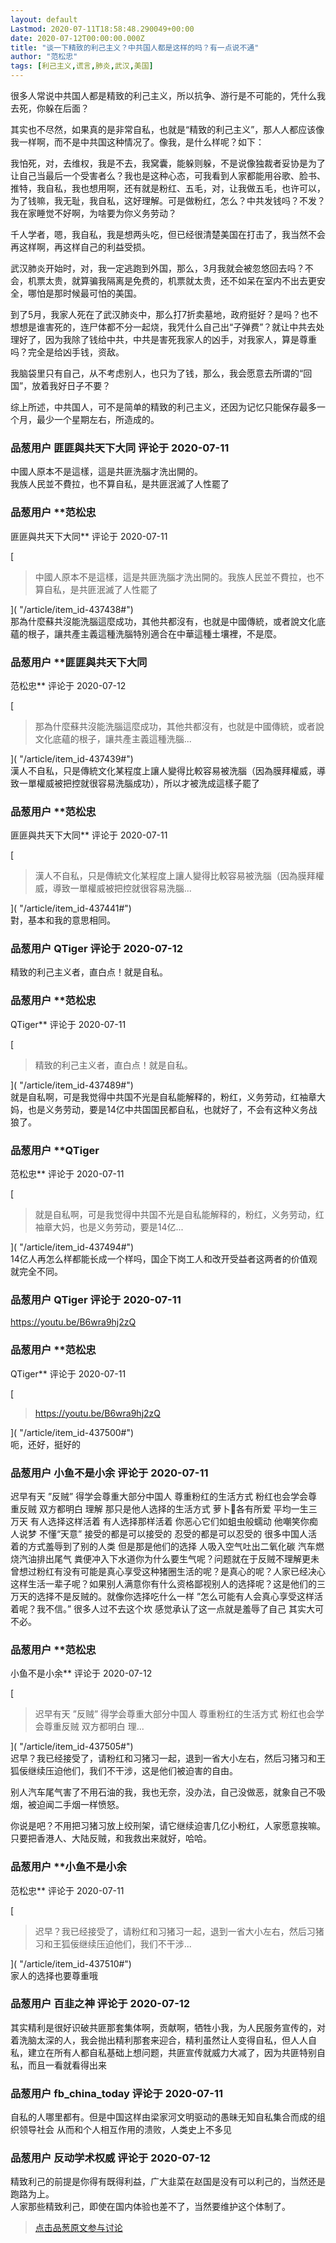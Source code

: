 ```yaml
---
layout: default
Lastmod: 2020-07-11T18:58:48.290049+00:00
date: 2020-07-12T00:00:00.000Z
title: "谈一下精致的利己主义？中共国人都是这样的吗？有一点说不通"
author: "范松忠"
tags: [利己主义,谎言,肺炎,武汉,美国]
---
```


很多人常说中共国人都是精致的利己主义，所以抗争、游行是不可能的，凭什么我去死，你躲在后面？  
  
其实也不尽然，如果真的是非常自私，也就是“精致的利己主义”，那人人都应该像我一样啊，而不是中共国这种情况了。像我，是什么样呢？如下：  
  
我怕死，对，去维权，我是不去，我窝囊，能躲则躲，不是说像独裁者妥协是为了让自己当最后一个受害者么？我也是这种心态，可我看到人家都能用谷歌、脸书、推特，我自私，我也想用啊，还有就是粉红、五毛，对，让我做五毛，也许可以，为了钱嘛，我无耻，我自私，这好理解。可是做粉红，怎么？中共发钱吗？不发？我在家睡觉不好啊，为啥要为你义务劳动？  
  
千人学者，嗯，我自私，我是想两头吃，但已经很清楚美国在打击了，我当然不会再这样啊，再这样自己的利益受损。  
  
武汉肺炎开始时，对，我一定逃跑到外国，那么，3月我就会被忽悠回去吗？不会，机票太贵，就算骗我隔离是免费的，机票就太贵，还不如呆在室内不出去更安全，哪怕是那时候最可怕的美国。  
  
到了5月，我家人死在了武汉肺炎中，那么打7折卖墓地，政府挺好？是吗？也不想想是谁害死的，连尸体都不分一起烧，我凭什么自己出“子弹费”？就让中共去处理好了，因为我除了钱给中共，中共是害死我家人的凶手，对我家人，算是尊重吗？完全是给凶手钱，资敌。  
  
我脑袋里只有自己，从不考虑别人，也只为了钱，那么，我会愿意去所谓的“回国”，放着我好日子不要？  
  
综上所述，中共国人，可不是简单的精致的利己主义，还因为记忆只能保存最多一个月，最少一个星期左右，所造成的。

            
### 品葱用户 **匪匪與共天下大同** 评论于 2020-07-11
        
中國人原本不是這樣，這是共匪洗腦才洗出開的。  
我族人民並不費拉，也不算自私，是共匪泯滅了人性罷了
        


            
### 品葱用户 **范松忠 
匪匪與共天下大同** 评论于 2020-07-11
        
[

> 中國人原本不是這樣，這是共匪洗腦才洗出開的。我族人民並不費拉，也不算自私，是共匪泯滅了人性罷了

]( "/article/item_id-437438#")  
那為什麼蘇共沒能洗腦這麼成功，其他共都沒有，也就是中國傳統，或者說文化底蘊的根子，讓共產主義這種洗腦特別適合在中華這種土壤裡，不是麼。
        


            
### 品葱用户 **匪匪與共天下大同 
范松忠** 评论于 2020-07-12
        
[

> 那為什麼蘇共沒能洗腦這麼成功，其他共都沒有，也就是中國傳統，或者說文化底蘊的根子，讓共產主義這種洗腦...

]( "/article/item_id-437439#")  
漢人不自私，只是傳統文化某程度上讓人變得比較容易被洗腦（因為膜拜權威，導致一單權威被把控就很容易洗腦成功），所以才被洗成這樣子罷了
        


            
### 品葱用户 **范松忠 
匪匪與共天下大同** 评论于 2020-07-11
        
[

> 漢人不自私，只是傳統文化某程度上讓人變得比較容易被洗腦（因為膜拜權威，導致一單權威被把控就很容易洗腦...

]( "/article/item_id-437441#")  
對，基本和我的意思相同。
        


            
### 品葱用户 **QTiger** 评论于 2020-07-12
        
精致的利己主义者，直白点！就是自私。
        


            
### 品葱用户 **范松忠 
QTiger** 评论于 2020-07-11
        
[

> 精致的利己主义者，直白点！就是自私。

]( "/article/item_id-437489#")  
就是自私啊，可是我觉得中共国不光是自私能解释的，粉红，义务劳动，红袖章大妈，也是义务劳动，要是14亿中共国国民都自私，也就好了，不会有这种义务战狼了。
        


            
### 品葱用户 **QTiger 
范松忠** 评论于 2020-07-11
        
[

> 就是自私啊，可是我觉得中共国不光是自私能解释的，粉红，义务劳动，红袖章大妈，也是义务劳动，要是14亿...

]( "/article/item_id-437494#")  
14亿人再怎么样都能长成一个样吗，国企下岗工人和改开受益者这两者的价值观就完全不同。
        


            
### 品葱用户 **QTiger** 评论于 2020-07-11
        
https://youtu.be/B6wra9hj2zQ
        


            
### 品葱用户 **范松忠 
QTiger** 评论于 2020-07-11
        
[

> https://youtu.be/B6wra9hj2zQ

]( "/article/item_id-437500#")  
呃，还好，挺好的
        


            
### 品葱用户 **小鱼不是小余** 评论于 2020-07-11
        
迟早有天 ”反贼” 得学会尊重大部分中国人 尊重粉红的生活方式 粉红也会学会尊重反贼 双方都明白 理解 那只是他人选择的生活方式 萝卜🥬各有所爱 平均一生三万天 有人选择这样活着 有人选择那样活着 你恶心它们如蛆虫般蠕动 他嘲笑你痴人说梦 不懂“天意” 接受的都是可以接受的 忍受的都是可以忍受的 很多中国人活着的方式羞辱到了别的人类 但是那是他们的选择 人吸入空气吐出二氧化碳 汽车燃烧汽油排出尾气 粪便冲入下水道你为什么要生气呢？问题就在于反贼不理解更未曾想过粉红有没有可能是真心享受这种猪圈生活的呢？是真心的呢？人家已经决心这样生活一辈子呢？如果别人满意你有什么资格鄙视别人的选择呢？这是他们的三万天的选择不是反贼的。就像你选择吃什么一样 ”怎么可能有人会真心享受这样活着呢？我不信。” 很多人过不去这个坎 感觉承认了这一点就是羞辱了自己 其实大可不必。
        


            
### 品葱用户 **范松忠 
小鱼不是小余** 评论于 2020-07-12
        
[

> 迟早有天 ”反贼” 得学会尊重大部分中国人 尊重粉红的生活方式 粉红也会学会尊重反贼 双方都明白 理...

]( "/article/item_id-437505#")  
迟早？我已经接受了，请粉红和习猪习一起，退到一省大小左右，然后习猪习和王狐佞继续压迫他们，我们不干涉，这是他们被迫害的自由。  
  
别人汽车尾气害了不用石油的我，我也无奈，没办法，自己没做恶，就象自己不吸烟，被迫闻二手烟一样愤怒。  
  
你说是吧？不用把习猪习放上绞刑架，请它继续迫害几亿小粉红，人家愿意挨嘛。只要把香港人、大陆反贼，和我救出来就好，哈哈。
        


            
### 品葱用户 **小鱼不是小余 
范松忠** 评论于 2020-07-11
        
[

> 迟早？我已经接受了，请粉红和习猪习一起，退到一省大小左右，然后习猪习和王狐佞继续压迫他们，我们不干涉...

]( "/article/item_id-437510#")  
家人的选择也要尊重哦
        


            
### 品葱用户 **百韭之神** 评论于 2020-07-12
        
其实精利是很好识破共匪那套集体啊，贡献啊，牺牲小我，为人民服务宣传的，对着洗脑太深的人，我会抛出精利那套来迎合，精利虽然让人变得自私，但人人自私，建立在所有人都自私基础上想问题，共匪宣传就威力大减了，因为共匪特别自私，而且一看就看得出来
        


            
### 品葱用户 **fb_china_today** 评论于 2020-07-11
        
自私的人哪里都有。但是中国这样由梁家河文明驱动的愚昧无知自私集合而成的组织领导社会 从而和个人相互作用的溃败，人类史上不多见
        


            
### 品葱用户 **反动学术权威** 评论于 2020-07-12
        
精致利己的前提是你得有既得利益，广大韭菜在赵国是没有可以利己的，当然还是跑路为上。  
人家那些精致利己，即使在国内体验也差不了，当然要维护这个体制了。
        






> [点击品葱原文参与讨论](https://pincong.rocks/article/21511)

